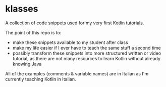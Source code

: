 # klasses

 A collection of code snippets used for my very first Kotlin tutorials. 
 
 The point of this repo is to:
 
 - make these snippets available to my student after class
 - make my life easier if I ever have to teach the same stuff a second time
 - possibly transform these snippets into more structured written or video tutorial, as there are not many resources to learn Kotlin without already knowing Java 

 All of the examples (comments & variable names) are in Italian as I'm currently teaching Kotlin in Italian.

